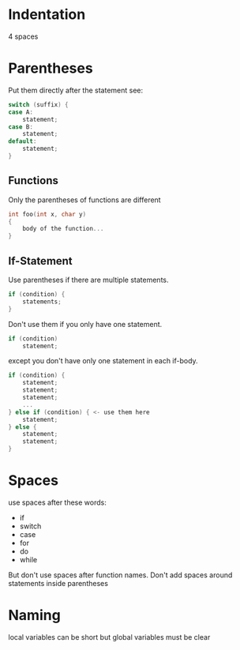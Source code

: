 # Indentation
4 spaces

# Parentheses
Put them directly after the statement see:
```c
switch (suffix) {
case A:
    statement;
case B:
    statement;
default:
    statement;
}
```

## Functions
Only the parentheses of functions are different
```c
int foo(int x, char y)
{
    body of the function...
}
```

## If-Statement
Use parentheses if there are multiple statements.
```c
if (condition) {
    statements;
}
```
Don't use them if you only have one statement.
```c
if (condition)
    statement;
```
except you don't have only one statement in each if-body.
```c
if (condition) {
    statement;
    statement;
    statement;
    ...
} else if (condition) { <- use them here
    statement;
} else {
    statement;
    statement;
}
```

# Spaces
use spaces after these words:

- if
- switch
- case
- for
- do
- while

But don't use spaces after function names. Don't add spaces around statements inside parentheses

# Naming
local variables can be short but global variables must be clear
